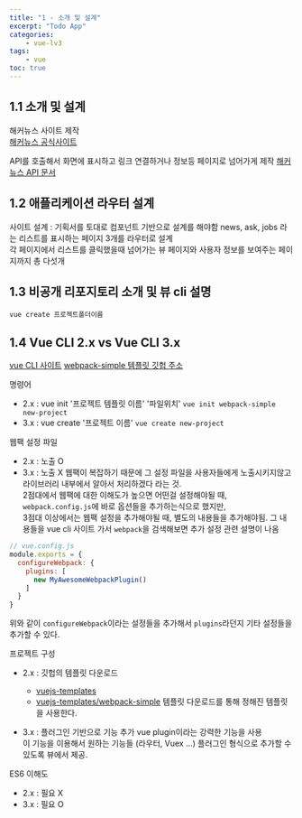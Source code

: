 ```yaml
--- 
title: "1 - 소개 및 설계" 
excerpt: "Todo App"
categories: 
    - vue-lv3
tags: 
    - vue
toc: true
--- 
```


## 1.1 소개 및 설계

해커뉴스 사이트 제작  
[해커뉴스 공식사이트](https://news.ycombinator.com/)

API를 호출해서 화면에 표시하고 링크 연결하거나 정보등 페이지로 넘어가게 제작
[해커뉴스 API 문서](https://github.com/tastejs/hacker-news-pwas/blob/master/docs/api.md)

## 1.2 애플리케이션 라우터 설계

사이트 설계 : 기획서를 토대로 컴포넌트 기반으로 설계를 해야함
news, ask, jobs 라는 리스트를 표시하는 페이지 3개를 라우터로 설계  
각 페이지에서 리스트를 클릭했을때 넘어가는 뷰 페이지와 사용자 정보를 보여주는 페이지까지 총 다섯개

## 1.3 비공개 리포지토리 소개 및 뷰 cli 설명

`vue create 프로젝트폴더이름`

## 1.4 Vue CLI 2.x vs Vue CLI 3.x

[vue CLI 사이트](https://cli.vuejs.org/)
[webpack-simple 템플릿 깃헙 주소](https://github.com/vuejs-templates/webpack-simple)

명령어
- 2.x : vue init '프로젝트 템플릿 이름' '파일위치' `vue init webpack-simple new-project`
- 3.x : vue create '프로젝트 이름' `vue create new-project`

웹팩 설정 파일
- 2.x : 노출 O
- 3.x : 노출 X
웹팩이 복잡하기 때문에 그 설정 파일을 사용자들에게 노출시키지않고 라이브러리 내부에서 알아서 처리하겠다 라는 것.  
2점대에서 웹팩에 대한 이해도가 높으면 어떤걸 설정해야될 때, `webpack.config.js`에 바로 옵션들을 추가하는식으로 했지만,  
3점대 이상에서는 웹팩 설정을 추가해야될 때, 별도의 내용들을 추가해야됨.
그 내용들을 vue cli 사이트 가서 `webpack`을 검색해보면 추가 설정 관련 설명이 나옴
```javascript
// vue.config.js
module.exports = {
  configureWebpack: {
    plugins: [
      new MyAwesomeWebpackPlugin()
    ]
  }
}
```
위와 같이 `configureWebpack`이라는 설정들을 추가해서 `plugins`라던지 기타 설정들을 추가할 수 있다.

프로젝트 구성
- 2.x : 깃헙의 템플릿 다운로드 
    - [vuejs-templates](https://github.com/vuejs-templates/)
    - [vuejs-templates/webpack-simple](https://github.com/vuejs-templates/webpack-simple)
템플릿 다운로드를 통해 정해진 템플릿을 사용한다.  

- 3.x : 플러그인 기반으로 기능 추가
vue plugin이라는 강력한 기능을 사용  
이 기능을 이용해서 원하는 기능들 (라우터, Vuex ...) 플러그인 형식으로 추가할 수 있도록 뷰에서 제공.

ES6 이해도
- 2.x : 필요 X
- 3.x : 필요 O

